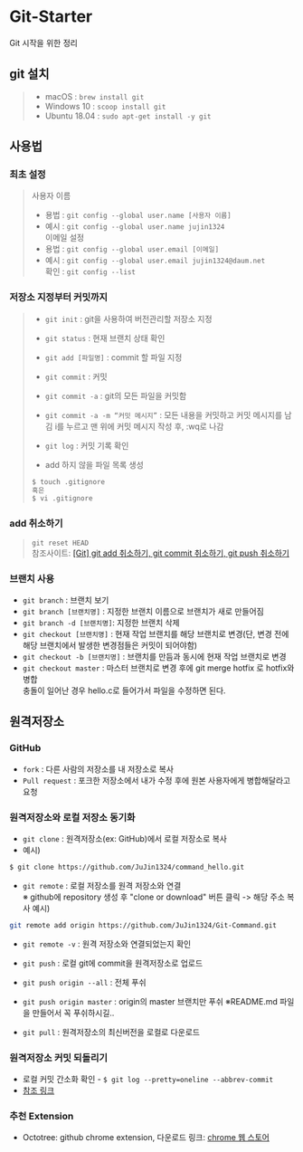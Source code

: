 # Git-Starter
Git 시작을 위한 정리

## git 설치
> * macOS : `brew install git`
> * Windows 10 : `scoop install git`
> * Ubuntu 18.04 : `sudo apt-get install -y git`

## 사용법
### 최초 설정
> 사용자 이름  
>  - 용법 : `git config --global user.name [사용자 이름]`  
>  - 예시 : `git config --global user.name jujin1324`  
> 이메일 설정  
>  - 용법 : `git config --global user.email [이메일]`  
>  - 예시 : `git config --global user.email jujin1324@daum.net`  
> 확인 : `git config --list`  

### 저장소 지정부터 커밋까지
> * `git init` : git을 사용하여 버전관리할 저장소 지정  
> * `git status` : 현재 브랜치 상태 확인  
> * `git add [파일명]` : commit 할 파일 지정  
> * `git commit` : 커밋  
>  * `git commit -a` : git의 모든 파일을 커밋함  
>  * `git commit -a -m “커밋 메시지”` : 모든 내용을 커밋하고 커밋 메시지를 남김 i를 누르고 맨 위에 커밋 메시지 작성 후, :wq로 나감  
> * `git log` : 커밋 기록 확인  
>  
> * add 하지 않을 파일 목록 생성
> ```bash
> $ touch .gitignore
> 혹은
> $ vi .gitignore   
> ```

### add 취소하기
> `git reset HEAD`  
> 참조사이트: [[Git] git add 취소하기, git commit 취소하기, git push 취소하기](https://gmlwjd9405.github.io/2018/05/25/git-add-cancle.html)

### 브랜치 사용
* `git branch` : 브랜치 보기
* `git branch [브랜치명]` : 지정한 브랜치 이름으로 브랜치가 새로 만들어짐  
* `git branch -d [브랜치명]`: 지정한 브랜치 삭제
* `git checkout [브랜치명]` : 현재 작업 브랜치를 해당 브랜치로 변경(단, 변경 전에 해당 브랜치에서 발생한 변경점들은 커밋이 되어야함)  
* `git checkout -b [브랜치명]` : 브랜치를 만듬과 동시에 현재 작업 브랜치로 변경  
* `git checkout master` : 마스터 브랜치로 변경 후에 git merge hotfix 로 hotfix와 병합  
충돌이 일어난 경우 hello.c로 들어가서 파일을 수정하면 된다.  

## 원격저장소
### GitHub
* `fork` : 다른 사람의 저장소를 내 저장소로 복사
* `Pull request` : 포크한 저장소에서 내가 수정 후에 원본 사용자에게 병합해달라고 요청

### 원격저장소와 로컬 저장소 동기화
* `git clone` : 원격저장소(ex: GitHub)에서 로컬 저장소로 복사  
* 예시)
```bash
$ git clone https://github.com/JuJin1324/command_hello.git
```

* `git remote` : 로컬 저장소를 원격 저장소와 연결  
※ github에 repository 생성 후 "clone or download" 버튼 클릭 -> 해당 주소 복사
예시) 
```bash
git remote add origin https://github.com/JuJin1324/Git-Command.git  
```
* `git remote -v` : 원격 저장소와 연결되었는지 확인  

* `git push` : 로컬 git에 commit을 원격저장소로 업로드
* `git push origin --all` : 전체 푸쉬
* `git push origin master` : origin의 master 브랜치만 푸쉬
※README.md 파일을 만들어서 꼭 푸쉬하시길..

* `git pull` : 원격저장소의 최신버전을 로컬로 다운로드

### 원격저장소 커밋 되돌리기
* 로컬 커밋 간소화 확인 - `$ git log --pretty=oneline --abbrev-commit`
* [참조 링크](https://jupiny.com/2019/03/19/revert-commits-in-remote-repository/)

### 추천 Extension
* Octotree: github chrome extension, 다운로드 링크: [chrome 웹 스토어](https://chrome.google.com/webstore/detail/octotree/bkhaagjahfmjljalopjnoealnfndnagc/related?hl=ko)
